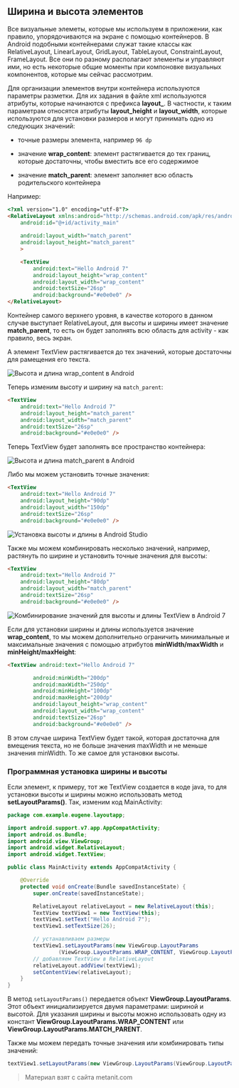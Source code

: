 ## Ширина и высота элементов

Все визуальные элеметы, которые мы используем в приложении, как правило, упорядочиваются на экране с помощью контейнеров. В Android подобными контейнерами служат такие классы как RelativeLayout, LinearLayout, GridLayout, TableLayout, ConstraintLayout, FrameLayout. Все они по разному располагают элементы и управляют ими, но есть некоторые общие моменты при компоновке визуальных компонентов, которые мы сейчас рассмотрим.

Для организации элементов внутри контейнера используются параметры разметки. Для их задания в файле xml используются атрибуты, которые начинаются с префикса **layout_**. В частности, к таким параметрам относятся атрибуты **layout_height** и **layout_width**, которые используются для установки размеров и могут принимать одно из следующих значений:

- точные размеры элемента, например `96 dp`

- значение **wrap_content**: элемент растягивается до тех границ, которые достаточны, чтобы вместить все его содержимое

- значение **match_parent**: элемент заполняет всю область родительского контейнера

Например:

```html
<?xml version="1.0" encoding="utf-8"?>
<RelativeLayout xmlns:android="http://schemas.android.com/apk/res/android"
    android:id="@+id/activity_main"
    
    android:layout_width="match_parent"
    android:layout_height="match_parent"
    >

    <TextView
        android:text="Hello Android 7"
        android:layout_height="wrap_content"
        android:layout_width="wrap_content"
        android:textSize="26sp"
        android:background="#e0e0e0" />
</RelativeLayout>
```

Контейнер самого верхнего уровня, в качестве которого в данном случае выступает RelativeLayout, для высоты и ширины имеет значение **match_parent**, то есть он будет заполнять всю область для activity - как правило, весь экран.

А элемент TextView растягивается до тех значений, которые достаточны для рамещения его текста.

![Высота и длина wrap_content в Android](https://metanit.com/java/android/pics/3.8.png)

Теперь изменим высоту и ширину на `match_parent`:

```html
<TextView
    android:text="Hello Android 7"
    android:layout_height="match_parent"
    android:layout_width="match_parent"
    android:textSize="26sp"
    android:background="#e0e0e0" />
```

Теперь TextView будет заполнять все пространство контейнера:

![Высота и длина match_parent в Android](https://metanit.com/java/android/pics/3.9.png)

Либо мы можем установить точные значения:

```html
<TextView
    android:text="Hello Android 7"
    android:layout_height="90dp"
    android:layout_width="150dp"
    android:textSize="26sp"
    android:background="#e0e0e0" />
```

![Установка высоты и длины в Android Studio](https://metanit.com/java/android/pics/3.10.png)

Также мы можем комбинировать несколько значений, например, растянуть по ширине и установить точные значения для высоты:

```html
<TextView
    android:text="Hello Android 7"
    android:layout_height="80dp"
    android:layout_width="match_parent"
    android:textSize="26sp"
    android:background="#e0e0e0" />
```

![Комбинирование значений для высоты и длины TextView в Android 7](https://metanit.com/java/android/pics/3.11.png)

Если для установки ширины и длины используется значение **wrap_content**, то мы можем дополнительно ограничить минимальные и максимальные значения с помощью атрибутов **minWidth/maxWidth** и **minHeight/maxHeight**:

```html
<TextView android:text="Hello Android 7"

        android:minWidth="200dp"
        android:maxWidth="250dp"
        android:minHeight="100dp"
        android:maxHeight="200dp"
        android:layout_height="wrap_content"
        android:layout_width="wrap_content"
        android:textSize="26sp"
        android:background="#e0e0e0" />
```

В этом случае ширина TextView будет такой, которая достаточна для вмещения текста, но не больше значения maxWidth и не меньше значения minWidth. То же самое для установки высоты.

### Программная установка ширины и высоты

Если элемент, к примеру, тот же TextView создается в коде java, то для установки высоты и ширины можно использовать метод **setLayoutParams()**. Так, изменим код MainActivity:

```java
package com.example.eugene.layoutapp;

import android.support.v7.app.AppCompatActivity;
import android.os.Bundle;
import android.view.ViewGroup;
import android.widget.RelativeLayout;
import android.widget.TextView;

public class MainActivity extends AppCompatActivity {

    @Override
    protected void onCreate(Bundle savedInstanceState) {
        super.onCreate(savedInstanceState);

        RelativeLayout relativeLayout = new RelativeLayout(this);
        TextView textView1 = new TextView(this);
        textView1.setText("Hello Android 7");
        textView1.setTextSize(26);

        // устанавливаем размеры
        textView1.setLayoutParams(new ViewGroup.LayoutParams
                (ViewGroup.LayoutParams.WRAP_CONTENT, ViewGroup.LayoutParams.WRAP_CONTENT));
        // добавляем TextView в RelativeLayout
        relativeLayout.addView(textView1);
        setContentView(relativeLayout);
    }
}
```

В метод `setLayoutParams()` передается объект **ViewGroup.LayoutParams**. Этот объект инициализируется двумя параметрами: шириной и высотой. Для указания ширины и высоты можно использовать одну из констант **ViewGroup.LayoutParams.WRAP_CONTENT** или **ViewGroup.LayoutParams.MATCH_PARENT**.

Также мы можем передать точные значения или комбинировать типы значений:

```java
textView1.setLayoutParams(new ViewGroup.LayoutParams(ViewGroup.LayoutParams.MATCH_PARENT, 200));
```


> Материал взят с сайта metanit.com